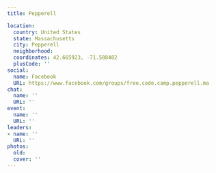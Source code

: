 ```yaml
---
title: Pepperell

location:
  country: United States
  state: Massachusetts
  city: Pepperell
  neighborhood: 
  coordinates: 42.665923, -71.588402
  plusCode: ''
social:
  name: Facebook
  URL: https://www.facebook.com/groups/free.code.camp.pepperell.ma
chat:
  name: ''
  URL: ''
event:
  name: ''
  URL: ''
leaders:
- name: ''
  URL: ''
photos:
  old: 
  cover: ''
---
```

